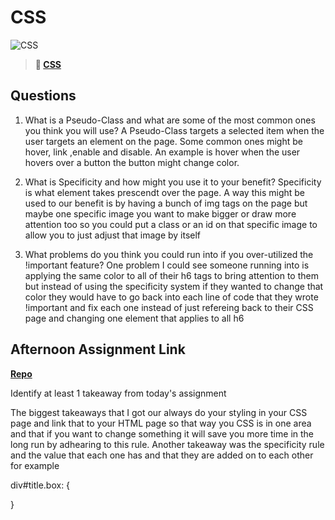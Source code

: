 # CSS

![CSS](https://bcw.blob.core.windows.net/public/cssUnit/1411879719053976)

> **📖 [CSS](https://codeworksacademy.com/fs-student-guide/resources/wk1/03-CSS)**

## Questions

1. What is a Pseudo-Class and what are some of the most common ones you think you will use? A Pseudo-Class targets a selected item when the user targets an element on the page. Some common ones might be hover, link ,enable and disable. An example is hover when the user hovers over a button the button might change color.

2. What is Specificity and how might you use it to your benefit?
Specificity is what element takes prescendt over the page. A way this might be used to our benefit is by having a bunch of img tags on the page but maybe one specific image you want to make bigger or draw more attention too so you could put a class or an id on that specific image to allow you to just adjust that image by itself

3. What problems do you think you could run into if you over-utilized the !important feature? One problem I could see someone running into is applying the same color to all of their h6 tags to bring attention to them but instead of using the specificity system if they wanted to change that color they would have to go back into each line of code that they wrote !important and fix each one instead of just refereing back to their CSS page and changing one element that applies to all h6

## Afternoon Assignment Link

**[Repo](https://github.com/TylerRice27/<ASSIGNMENT_REPO>)**

Identify at least 1 takeaway from today's assignment

The biggest takeaways that I got our always do your styling in your CSS page and link that to your HTML page so that way you CSS is in one area and that if you want to change something it will save you more time in the long run by adhearing to this rule. Another takeaway was the specificity rule and the value that each one has and that they are added on to each other for example

div#title.box: {

}